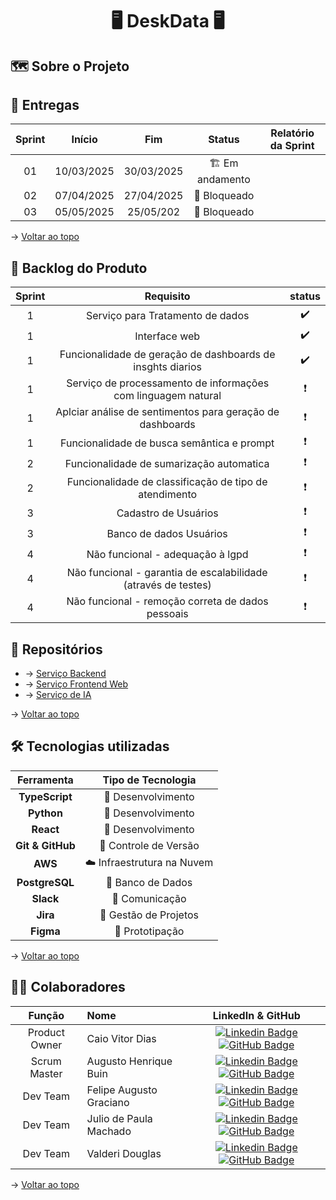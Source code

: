 <h1 id="topo" align="center"> 🖥️ DeskData 🖥️ </h1>

## 🗺️  Sobre o Projeto

<span id="entregas">

## 🔨 Entregas

| Sprint | Início | Fim | Status | Relatório da Sprint |
|:--:|:----------:|:----------:|:------------:|:-------------:|
| 01 | 10/03/2025 | 30/03/2025 | 🏗️ Em andamento |  |
| 02 | 07/04/2025 | 27/04/2025 | 🚧 Bloqueado |  |
| 03 | 05/05/2025 | 25/05/202 | 🚧 Bloqueado |  |


→ [Voltar ao topo](#topo)

## 📝 Backlog do Produto

<div align="center">
  
|Sprint | Requisito | status |
|:-----:|:----------:|:-----:|
| 1 | Serviço para Tratamento de dados | ✔️ |
| 1 | Interface web | ✔️ |
| 1 | Funcionalidade de geração de dashboards de insghts diarios | ✔️ |
| 1 | Serviço de processamento de informações com linguagem natural | ❗ |
| 1 | Aplciar análise de sentimentos para geração de dashboards| ❗ |
| 1 | Funcionalidade de busca semântica e prompt | ❗ |
| 2 | Funcionalidade de sumarização automatica | ❗ |
| 2 | Funcionalidade de classificação de tipo de atendimento | ❗ |
| 3 | Cadastro de Usuários | ❗ |
| 3 | Banco de dados Usuários | ❗ |
| 4 | Não funcional - adequação à lgpd | ❗ |
| 4 | Não funcional - garantia de escalabilidade (através de testes) | ❗ |
| 4 | Não funcional - remoção correta de dados pessoais | ❗ |

</div>

## 📡 Repositórios

- → [Serviço Backend]()
- → [Serviço Frontend Web]()
- → [Serviço de IA]()

→ [Voltar ao topo](#topo)

## 🛠️ Tecnologias utilizadas


| Ferramenta      | Tipo de Tecnologia       |
|:---------------:|:-----------------------:|
| **TypeScript**  | 🔨 Desenvolvimento      |
| **Python**      | 🔨 Desenvolvimento      |
| **React**       | 🔨 Desenvolvimento      |
| **Git & GitHub**| 🔧 Controle de Versão   |
| **AWS**         | ☁️ Infraestrutura na Nuvem |
| **PostgreSQL**  | 🔧 Banco de Dados       |
| **Slack**       | 👥 Comunicação          |
| **Jira**        | 👥 Gestão de Projetos   |
| **Figma**       | 📝 Prototipação         |


→ [Voltar ao topo](#topo)

<span id="equipe">

## 🧑‍💻 Colaboradores

|    Função     | Nome                                  |                                                                                                                                                      LinkedIn & GitHub                                                                                                                                                      |
| :-----------: | :------------------------------------ | :-------------------------------------------------------------------------------------------------------------------------------------------------------------------------------------------------------------------------------------------------------------------------------------------------------------------------: |
| Product Owner | Caio Vitor Dias |  [![Linkedin Badge](https://img.shields.io/badge/Linkedin-blue?style=flat-square&logo=Linkedin&logoColor=white)](https://www.linkedin.com/in/caio-vitor-c1/) [![GitHub Badge](https://img.shields.io/badge/GitHub-111217?style=flat-square&logo=github&logoColor=white)](https://github.com/caiovitordias1)             |
|   Scrum Master    | Augusto Henrique Buin |  [![Linkedin Badge](https://img.shields.io/badge/Linkedin-blue?style=flat-square&logo=Linkedin&logoColor=white)](www.linkedin.com/in/augusto-henrique-buin) [![GitHub Badge](https://img.shields.io/badge/GitHub-111217?style=flat-square&logo=github&logoColor=white)](https://github.com/AugustoBuin)    |
|   Dev Team    | Felipe Augusto Graciano | [![Linkedin Badge](https://img.shields.io/badge/Linkedin-blue?style=flat-square&logo=Linkedin&logoColor=white)](https://www.linkedin.com/in/felipe-augusto-graciano-2b796026a/) [![GitHub Badge](https://img.shields.io/badge/GitHub-111217?style=flat-square&logo=github&logoColor=white)](https://github.com/Yetgvg) |
|   Dev Team    | Julio de Paula Machado | [![Linkedin Badge](https://img.shields.io/badge/Linkedin-blue?style=flat-square&logo=Linkedin&logoColor=white)](https://www.linkedin.com/in/júlio-machado-7a07a4250) [![GitHub Badge](https://img.shields.io/badge/GitHub-111217?style=flat-square&logo=github&logoColor=white)](https://github.com/JulioPm142) |
|   Dev Team    | Valderi Douglas | [![Linkedin Badge](https://img.shields.io/badge/Linkedin-blue?style=flat-square&logo=Linkedin&logoColor=white)](https://br.linkedin.com/in/valderidouglas) [![GitHub Badge](https://img.shields.io/badge/GitHub-111217?style=flat-square&logo=github&logoColor=white)](https://github.com/ValderiDouglas) |


→ [Voltar ao topo](#topo)
